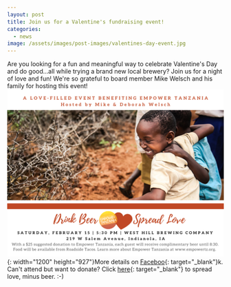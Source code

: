 ```yaml
---
layout: post
title: Join us for a Valentine's fundraising event!
categories:
  - news
image: /assets/images/post-images/valentines-day-event.jpg
---
```


Are you looking for a fun and meaningful way to celebrate Valentine's Day and do good…all while trying a brand new local brewery? Join us for a night of love and fun\! We're so grateful to board member Mike Welsch and his family for hosting this event\!![](/uploads/mike-welsch-invite-1.jpg){: width="1200" height="927"}More details on [Faceboo](https://www.facebook.com/events/1001118910274690/?active_tab=about){: target="_blank"}k. Can't attend but want to donate? Click [here](www.empowertz.org/donate){: target="_blank"} to spread love, minus beer. :-)